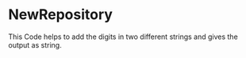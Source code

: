 # NewRepository
This Code helps to add the digits in two different strings and gives the output as string.
